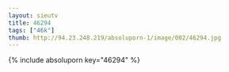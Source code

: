 ```yaml
--- 
layout: sieutv
title: 46294
tags: ["46k"]
thumb: http://94.23.248.219/absoluporn-1/image/002/46294.jpg
---
```

{% include absoluporn key="46294" %} 
